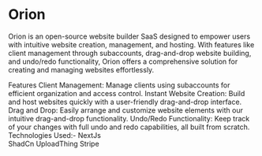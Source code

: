 # Orion
Orion is an open-source website builder SaaS designed to empower users with intuitive website creation, management, and hosting. With features like client management through subaccounts, drag-and-drop website building, and undo/redo functionality, Orion offers a comprehensive solution for creating and managing websites effortlessly.

Features
Client Management: Manage clients using subaccounts for efficient organization and access control.
Instant Website Creation: Build and host websites quickly with a user-friendly drag-and-drop interface.
Drag and Drop: Easily arrange and customize website elements with our intuitive drag-and-drop functionality.
Undo/Redo Functionality: Keep track of your changes with full undo and redo capabilities, all built from scratch.
Technologies Used:-
NextJs<br/>
ShadCn
UploadThing
Stripe
